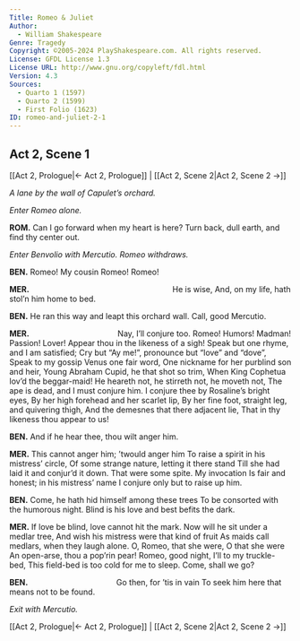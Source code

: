 ```yaml
---
Title: Romeo & Juliet
Author: 
  - William Shakespeare
Genre: Tragedy
Copyright: ©2005-2024 PlayShakespeare.com. All rights reserved.
License: GFDL License 1.3
License URL: http://www.gnu.org/copyleft/fdl.html
Version: 4.3
Sources:
  - Quarto 1 (1597)
  - Quarto 2 (1599)
  - First Folio (1623)
ID: romeo-and-juliet-2-1
---
```


## Act 2, Scene 1
[[Act 2, Prologue|← Act 2, Prologue]] | [[Act 2, Scene 2|Act 2, Scene 2 →]]

*A lane by the wall of Capulet’s orchard.*

*Enter Romeo alone.*

**ROM.**
Can I go forward when my heart is here?
Turn back, dull earth, and find thy center out.

*Enter Benvolio with Mercutio. Romeo withdraws.*

**BEN.**
Romeo! My cousin Romeo! Romeo!

**MER.**
                  He is wise,
And, on my life, hath stol’n him home to bed.

**BEN.**
He ran this way and leapt this orchard wall.
Call, good Mercutio.

**MER.**
           Nay, I’ll conjure too.
Romeo! Humors! Madman! Passion! Lover!
Appear thou in the likeness of a sigh!
Speak but one rhyme, and I am satisfied;
Cry but “Ay me!”, pronounce but “love” and “dove”,
Speak to my gossip Venus one fair word,
One nickname for her purblind son and heir,
Young Abraham Cupid, he that shot so trim,
When King Cophetua lov’d the beggar-maid!
He heareth not, he stirreth not, he moveth not,
The ape is dead, and I must conjure him.
I conjure thee by Rosaline’s bright eyes,
By her high forehead and her scarlet lip,
By her fine foot, straight leg, and quivering thigh,
And the demesnes that there adjacent lie,
That in thy likeness thou appear to us!

**BEN.**
And if he hear thee, thou wilt anger him.

**MER.**
This cannot anger him; ’twould anger him
To raise a spirit in his mistress’ circle,
Of some strange nature, letting it there stand
Till she had laid it and conjur’d it down.
That were some spite. My invocation
Is fair and honest; in his mistress’ name
I conjure only but to raise up him.

**BEN.**
Come, he hath hid himself among these trees
To be consorted with the humorous night.
Blind is his love and best befits the dark.

**MER.**
If love be blind, love cannot hit the mark.
Now will he sit under a medlar tree,
And wish his mistress were that kind of fruit
As maids call medlars, when they laugh alone.
O, Romeo, that she were, O that she were
An open-arse, thou a pop’rin pear!
Romeo, good night, I’ll to my truckle-bed,
This field-bed is too cold for me to sleep.
Come, shall we go?

**BEN.**
           Go then, for ’tis in vain
To seek him here that means not to be found.

*Exit with Mercutio.*

[[Act 2, Prologue|← Act 2, Prologue]] | [[Act 2, Scene 2|Act 2, Scene 2 →]]